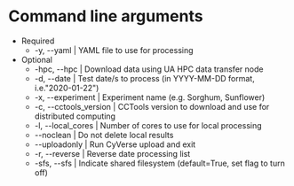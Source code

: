 # Command line arguments
* Required
  * -y, --yaml | YAML file to use for processing
* Optional
  * -hpc, --hpc | Download data using UA HPC data transfer node
  * -d, --date | Test date/s to process (in YYYY-MM-DD format, i.e."2020-01-22")
  * -x, --experiment | Experiment name (e.g. Sorghum, Sunflower)
  * -c, --cctools_version | CCTools version to download and use for distributed computing
  * -l, --local_cores | Number of cores to use for local processing 
  * --noclean | Do not delete local results
  * --uploadonly | Run CyVerse upload and exit
  * -r, --reverse | Reverse date processing list 
  * -sfs, --sfs | Indicate shared filesystem (default=True, set flag to turn off)